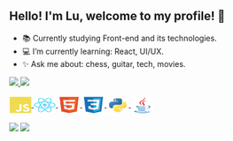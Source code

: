 ## Hello! I'm Lu, welcome to my profile! 👋


- 📚 Currently studying Front-end and its technologies.
- 💻 I’m currently learning: React, UI/UX.
- ✨ Ask me about: chess, guitar, tech, movies.

<div> 
<a href="https://github.com/Luis-FernandoD">
<img height="170em" src="https://github-readme-stats.vercel.app/api?username=Luis-FernandoD&show_icons=true&theme=chartreuse-dark"/>
<img height="170em" src="https://github-readme-stats.vercel.app/api/top-langs/?username=Luis-FernandoD&compact_progress=true&theme=chartreuse-dark"/>
</div>
  
<div style="display: inline_block"><br>
<img align="center" alt="Lu-Js" height="30" width="40" src="https://raw.githubusercontent.com/devicons/devicon/master/icons/javascript/javascript-plain.svg">
<img align="center" alt="Lu-React" height="30" width="40" src="https://raw.githubusercontent.com/devicons/devicon/master/icons/react/react-original.svg">
<img align="center" alt="Lu-HTML" height="30" width="40" src="https://raw.githubusercontent.com/devicons/devicon/master/icons/html5/html5-original.svg">
<img align="center" alt="Lu-CSS" height="30" width="40" src="https://raw.githubusercontent.com/devicons/devicon/master/icons/css3/css3-original.svg">
<img align="center" alt="Lu-Python" height="30" width="40" src="https://raw.githubusercontent.com/devicons/devicon/master/icons/python/python-original.svg">
<img align="center" alt="Lu-java" height="30" width="40" src="https://raw.githubusercontent.com/devicons/devicon/master/icons/java/java-original.svg">
</div>
 <br>
  <div> 
  <a href="https://www.instagram.com/luluulufefe/?igshid=Yjk4NWM2ZWVkMw%3D%3D" target="_blank"><img src="https://img.shields.io/badge/-Instagram-%23E4405F?style=for-the-badge&logo=instagram&logoColor=white" target="_blank"></a>
  <a href="https://www.linkedin.com/in/luis-fernando-42a3a4245/" target="_blank"><img src="https://img.shields.io/badge/-LinkedIn-%230077B5?style=for-the-badge&logo=linkedin&logoColor=white" target="_blank"></a> 
  
</div>

 
